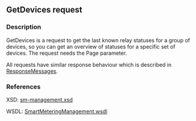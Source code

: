 
## GetDevices request

### Description
GetDevices is a request to get the last known relay statuses for a group of devices, so you can get an overview of statuses for a specific set of devices. The request needs the Page parameter.

All requests have similar response behaviour which is described in [ResponseMessages](./ResponseMessages.md).

### References

XSD: [sm-management.xsd](https://github.com/OSGP/Platform/blob/development/osgp-adapter-ws-smartmetering/src/main/webapp/WEB-INF/wsdl/smartmetering/schemas/sm-management.xsd)

WSDL: [SmartMeteringManagement.wsdl](https://github.com/OSGP/Platform/blob/development/osgp-adapter-ws-smartmetering/src/main/webapp/WEB-INF/wsdl/smartmetering/SmartMeteringManagement.wsdl)
